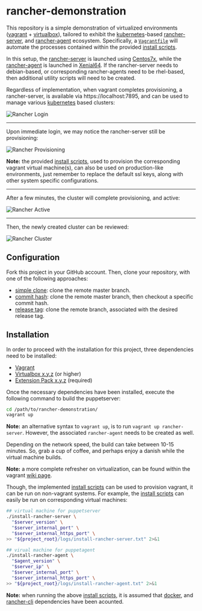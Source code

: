 # rancher-demonstration

This repository is a simple demonstration of virtualized environments
 ([vagrant](https://www.vagrantup.com/) + [virtualbox](https://www.virtualbox.org/)),
 tailored to exhibit the [kubernetes](https://kubernetes.io/)-based
 [rancher-server](https://github.com/rancher/rancher), and [rancher-agent](https://github.com/rancher/agent) ecosystem.
 Specifically, a [`Vagrantfile`](https://github.com/jeff1evesque/rancher-demonstration/blob/master/Vagrantfile) will automate the processes contained within
 the provided [install scripts](https://github.com/jeff1evesque/rancher-demonstration/tree/master/utility).

In this setup, the [rancher-server](https://github.com/jeff1evesque/rancher-demonstration/blob/master/utility/install-rancher-server)
 is launched using [Centos7x](https://github.com/jeff1evesque/rancher-demonstration/blob/1959f5817ca53d89c8d3349d3bb23406c3bf3ea6/Vagrantfile#L40-L46),
 while the [rancher-agent](https://github.com/jeff1evesque/rancher-demonstration/blob/master/utility/install-rancher-agent)
 is launched in [Xenial64](https://github.com/jeff1evesque/rancher-demonstration/blob/1959f5817ca53d89c8d3349d3bb23406c3bf3ea6/Vagrantfile#L47-L53).
 If the rancher-server needs to debian-based, or corresponding rancher-agents
 need to be rhel-based, then additional utility scripts will need to be created.

Regardless of implementation, when vagrant completes provisioning, a rancher-server,
 is available via https://localhost:7895, and can be used to manage various
 [kubernetes](https://kubernetes.io/) based clusters:

![Rancher Login](https://user-images.githubusercontent.com/2907085/51079846-69126300-169d-11e9-9c06-6da88c38a0df.PNG)

---

Upon immediate login, we may notice the rancher-server still be provisioning:

![Rancher Provisioning](https://user-images.githubusercontent.com/2907085/51079851-a5de5a00-169d-11e9-8ee0-087483ffbff0.PNG)

**Note:** the provided [install scripts](https://github.com/jeff1evesque/rancher-demonstration/tree/master/utility),
 used to provision the corresponding vagrant virtual machine(s), can also be
 used on production-like environments, just remember to replace the default ssl
 keys, along with other system specific configurations.

---

After a few minutes, the cluster will complete provisioning, and active:

![Rancher Active](https://user-images.githubusercontent.com/2907085/51079860-cd352700-169d-11e9-859a-5dc6ce9f6d39.PNG)

---

Then, the newly created cluster can be reviewed:

![Rancher Cluster](https://user-images.githubusercontent.com/2907085/51079869-e8a03200-169d-11e9-96c6-457ec62fb695.PNG)

## Configuration

Fork this project in your GitHub account.  Then, clone your repository, with
 one of the following approaches:

- [simple clone](https://jeff1evesque.github.io/machine-learning.docs/latest/html/configuration/setup-clone#simple-clone):
 clone the remote master branch.
- [commit hash](https://jeff1evesque.github.io/machine-learning.docs/latest/html/configuration/setup-clone#commit-hash):
 clone the remote master branch, then checkout a specific commit hash.
- [release tag](https://jeff1evesque.github.io/machine-learning.docs/latest/html/configuration/setup-clone#release-tag):
 clone the remote branch, associated with the desired release tag.

## Installation

In order to proceed with the installation for this project, three dependencies
 need to be installed:

- [Vagrant](https://www.vagrantup.com/)
- [Virtualbox x.y.z](http://download.virtualbox.org/virtualbox/5.1.2/) (or higher)
- [Extension Pack x.y.z](http://download.virtualbox.org/virtualbox/5.1.2/) (required)

Once the necessary dependencies have been installed, execute the following
 command to build the puppetserver:

```bash
cd /path/to/rancher-demonstration/
vagrant up
```

**Note:** an alternative syntax to `vagrant up`, is to run `vagrant up rancher-server`.
 However, the associated `rancher-agent` needs to be created as well.

Depending on the network speed, the build can take between 10-15 minutes. So,
 grab a cup of coffee, and perhaps enjoy a danish while the virtual machine
 builds.

**Note:** a more complete refresher on virtualization, can be found within the
 vagrant [wiki page](https://github.com/jeff1evesque/machine-learning/wiki/Vagrant).

Though, the implemented [install scripts](https://github.com/jeff1evesque/rancher-demonstration/tree/master/utility)
 can be used to provision vagrant, it can be run on non-vagrant systems. For example,
 the [install scripts](https://github.com/jeff1evesque/rancher-demonstration/tree/master/utility)
 can easily be run on corresponding virtual machines:

```bash
## virtual machine for puppetserver
./install-rancher-server \
  "$server_version" \
  "$server_internal_port" \
  "$server_internal_https_port" \
>> "${project_root}/logs/install-rancher-server.txt" 2>&1

## virual machine for puppetagent
./install-rancher-agent \
  "$agent_version" \
  "$server_ip" \
  "$server_internal_port" \
  "$server_internal_https_port" \
>> "${project_root}/logs/install-rancher-agent.txt" 2>&1
```

**Note:** when running the above [install scripts](https://github.com/jeff1evesque/rancher-demonstration/tree/master/utility),
 it is assumed that [docker](https://github.com/jeff1evesque/rancher-demonstration/blob/master/utility/install-docker),
 and [rancher-cli](https://github.com/jeff1evesque/rancher-demonstration/blob/master/utility/install-rancher-cli)
 dependencies have been acounted.
